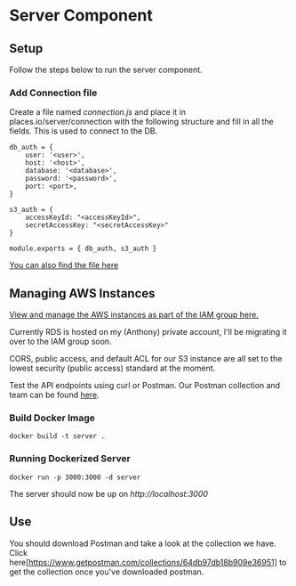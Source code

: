# Server Component

## Setup
Follow the steps below to run the server component. 
### Add Connection file
Create a file named *connection.js* and place it in places.io/server/connection with the following structure and fill in all the fields. This is used to connect to the DB.
```
db_auth = {   
    user: '<user>',
    host: '<host>',
    database: '<database>',
    password: '<password>',
    port: <port>,
}

s3_auth = {
    accessKeyId: "<accessKeyId>",
    secretAccessKey: "<secretAccessKey>"
}

module.exports = { db_auth, s3_auth }
```

[You can also find the file here](https://drive.google.com/a/rice.edu/file/d/1YY_oujDWLwfGjYLIV3dbwNTcfcFBmh5j/view?usp=sharing)

## Managing AWS Instances
[View and manage the AWS instances as part of the IAM group here.](https://docs.google.com/document/d/1yo2fyUCdL-AbamVPM4vPVfxVNaxXsR2Ssl3-_2pPiZE/edit?usp=sharing)

Currently RDS is hosted on my (Anthony) private account, I'll be migrating it over to the IAM group soon.

CORS, public access, and default ACL for our S3 instance are all set to the lowest security (public access) standard at the moment.

Test the API endpoints using curl or Postman. Our Postman collection and team can be found [here](https://app.getpostman.com/join-team?invite_code=774e04dcacbd77dfc4d4c44a3ddaf15c).

### Build Docker Image

```
docker build -t server .
```

### Running Dockerized Server

```
docker run -p 3000:3000 -d server
```
The server should now be up on *http://localhost:3000*

## Use
You should download Postman and take a look at the collection we have. Click here[https://www.getpostman.com/collections/64db97db18b909e36951] to get the collection once you've downloaded postman.